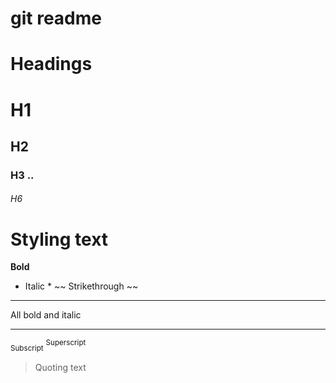 # git readme 
# Headings
# H1
## H2
### H3 ..
###### H6
# Styling text
**Bold**
* Italic *
~~ Strikethrough ~~
***
All bold and italic
***
<sub>Subscript</sub>
<sup>Superscript</sup>

> Quoting text
